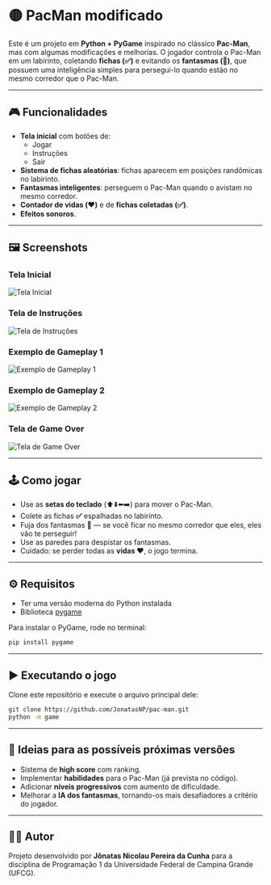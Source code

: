 # 🟡 PacMan modificado

Este é um projeto em **Python + PyGame** inspirado no clássico **Pac-Man**, mas com algumas modificações e melhorias.
O jogador controla o Pac-Man em um labirinto, coletando **fichas (✅)** e evitando os **fantasmas (👻)**, que possuem uma inteligência simples para persegui-lo quando estão no mesmo corredor que o Pac-Man.

---

## 🎮 Funcionalidades

* **Tela inicial** com botões de:
  * Jogar
  * Instruções
  * Sair
* **Sistema de fichas aleatórias**: fichas aparecem em posições randômicas no labirinto.
* **Fantasmas inteligentes**: perseguem o Pac-Man quando o avistam no mesmo corredor.
* **Contador de vidas (❤️)** e de **fichas coletadas (✅)**.
* **Efeitos sonoros**.

---

## 🖼️ Screenshots

### Tela Inicial
![Tela Inicial](screenshots/screenshot_1.png)

### Tela de Instruções
![Tela de Instruções](screenshots/screenshot_2.png)

### Exemplo de Gameplay 1
![Exemplo de Gameplay 1](screenshots/screenshot_3.png)

### Exemplo de Gameplay 2
![Exemplo de Gameplay 2](screenshots/screenshot_4.png)

### Tela de Game Over
![Tela de Game Over](screenshots/screenshot_5.png)

---

## 🕹️ Como jogar

* Use as **setas do teclado** (⬆️⬇️⬅️➡️) para mover o Pac-Man.
* Colete as fichas **✅** espalhadas no labirinto.
* Fuja dos fantasmas **👻** — se você ficar no mesmo corredor que eles, eles vão te perseguir!
* Use as paredes para despistar os fantasmas.
* Cuidado: se perder todas as **vidas ❤️**, o jogo termina.

---

## ⚙️ Requisitos

* Ter uma versão moderna do Python instalada
* Biblioteca [pygame](https://www.pygame.org/news)

Para instalar o PyGame, rode no terminal:

```bash
pip install pygame
```

---

## ▶️ Executando o jogo

Clone este repositório e execute o arquivo principal dele:

```bash
git clone https://github.com/JonatasNP/pac-man.git
python -m game
```

---

## 🚀 Ideias para as possíveis próximas versões

* Sistema de **high score** com ranking.
* Implementar **habilidades** para o Pac-Man (já prevista no código).
* Adicionar **níveis progressivos** com aumento de dificuldade.
* Melhorar a **IA dos fantasmas**, tornando-os mais desafiadores a critério do jogador.

---

## 👨‍💻 Autor

Projeto desenvolvido por **Jônatas Nicolau Pereira da Cunha** para a disciplina de Programação 1 da Universidade Federal de Campina Grande (UFCG).
